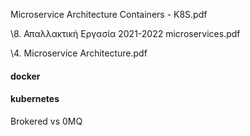 
Microservice Architecture Containers - K8S.pdf

\8. Απαλλακτική Εργασία 2021-2022 microservices.pdf

\4. Microservice Architecture.pdf

#### docker
#### kubernetes

Brokered vs 0MQ